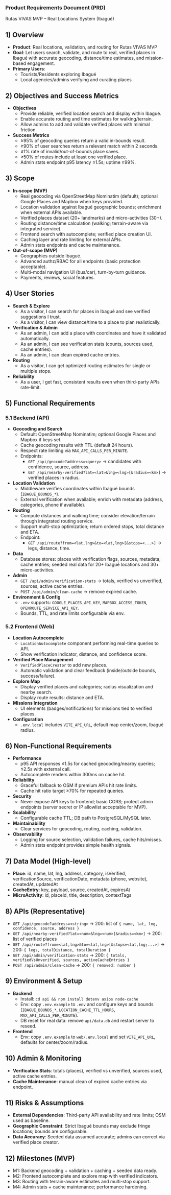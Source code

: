 ### Product Requirements Document (PRD)
Rutas VIVAS MVP – Real Locations System (Ibagué)

## 1) Overview
- **Product**: Real locations, validation, and routing for Rutas VIVAS MVP
- **Goal**: Let users search, validate, and route to real, verified places in Ibagué with accurate geocoding, distance/time estimates, and mission-based engagement.
- **Primary Users**:
  - Tourists/Residents exploring Ibagué
  - Local agencies/admins verifying and curating places

## 2) Objectives and Success Metrics
- **Objectives**
  - Provide reliable, verified location search and display within Ibagué.
  - Enable accurate routing and time estimates for walking/terrain.
  - Allow admins to add and validate verified places with minimal friction.
- **Success Metrics**
  - ≥95% of geocoding queries return a valid in-bounds result.
  - ≥90% of user searches return a relevant match within 2 seconds.
  - ≤1% rate of invalid/out-of-bounds place saves.
  - ≥50% of routes include at least one verified place.
  - Admin stats endpoint p95 latency ≤1.5s; uptime ≥99%.

## 3) Scope
- **In-scope (MVP)**
  - Real geocoding via OpenStreetMap Nominatim (default); optional Google Places and Mapbox when keys provided.
  - Location validation against Ibagué geographic bounds; enrichment when external APIs available.
  - Verified places dataset (20+ landmarks) and micro-activities (30+).
  - Routing distance/time calculation (walking; terrain-aware via integrated service).
  - Frontend search with autocomplete; verified place creation UI.
  - Caching layer and rate limiting for external APIs.
  - Admin stats endpoints and cache maintenance.
- **Out-of-scope (MVP)**
  - Geographies outside Ibagué.
  - Advanced authz/RBAC for all endpoints (basic protection acceptable).
  - Multi-modal navigation UI (bus/car), turn-by-turn guidance.
  - Payments, reviews, social features.

## 4) User Stories
- **Search & Explore**
  - As a visitor, I can search for places in Ibagué and see verified suggestions I trust.
  - As a visitor, I can view distance/time to a place to plan realistically.
- **Verification & Admin**
  - As an admin, I can add a place with coordinates and have it validated automatically.
  - As an admin, I can see verification stats (counts, sources used, cache entries).
  - As an admin, I can clean expired cache entries.
- **Routing**
  - As a visitor, I can get optimized routing estimates for single or multiple stops.
- **Reliability**
  - As a user, I get fast, consistent results even when third-party APIs rate-limit.

## 5) Functional Requirements
### 5.1 Backend (API)
- **Geocoding and Search**
  - Default: OpenStreetMap Nominatim; optional Google Places and Mapbox if keys set.
  - Cache geocoding results with TTL (default 24 hours).
  - Respect rate limiting via `MAX_API_CALLS_PER_MINUTE`.
  - Endpoints:
    - `GET /api/geocode?address=<query>` → candidates with confidence, source, address.
    - `GET /api/nearby-verified?lat=<lat>&lng=<lng>[&radius=<km>]` → verified places in radius.
- **Location Validation**
  - Middleware verifies coordinates within Ibagué bounds (`IBAGUE_BOUNDS_*`).
  - External verification when available; enrich with metadata (address, categories, phone if available).
- **Routing**
  - Compute distances and walking time; consider elevation/terrain through integrated routing service.
  - Support multi-stop optimization; return ordered stops, total distance and ETA.
  - Endpoint:
    - `GET /api/route?from=<lat,lng>&to=<lat,lng>[&stops=<...>]` → legs, distance, time.
- **Data**
  - Database stores: places with verification flags, sources, metadata; cache entries; seeded real data for 20+ Ibagué locations and 30+ micro-activities.
- **Admin**
  - `GET /api/admin/verification-stats` → totals, verified vs unverified, sources, active cache entries.
  - `POST /api/admin/clean-cache` → remove expired cache.
- **Environment & Config**
  - `.env` supports: `GOOGLE_PLACES_API_KEY`, `MAPBOX_ACCESS_TOKEN`, `OPENROUTE_SERVICE_API_KEY`.
  - Bounds, TTL, and rate limits configurable via env.

### 5.2 Frontend (Web)
- **Location Autocomplete**
  - `LocationAutocomplete` component performing real-time queries to API.
  - Show verification indicator, distance, and confidence score.
- **Verified Place Management**
  - `VerifiedPlaceCreator` to add new places.
  - Automatic validation and clear feedback (inside/outside bounds, success/failure).
- **Explore Map**
  - Display verified places and categories; radius visualization and nearby search.
  - Display route results: distance and ETA.
- **Missions Integration**
  - UI elements (badges/notifications) for missions tied to verified places.
- **Configuration**
  - `.env.local` includes `VITE_API_URL`, default map center/zoom, Ibagué radius.

## 6) Non-Functional Requirements
- **Performance**
  - p95 API responses ≤1.5s for cached geocoding/nearby queries; ≤2.5s with external call.
  - Autocomplete renders within 300ms on cache hit.
- **Reliability**
  - Graceful fallback to OSM if premium APIs hit rate limits.
  - Cache hit ratio target ≥70% for repeated queries.
- **Security**
  - Never expose API keys to frontend; basic CORS; protect admin endpoints (server secret or IP allowlist acceptable for MVP).
- **Scalability**
  - Configurable cache TTL; DB path to PostgreSQL/MySQL later.
- **Maintainability**
  - Clear services for geocoding, routing, caching, validation.
- **Observability**
  - Logging for source selection, validation failures, cache hits/misses.
  - Admin stats endpoint provides simple health signals.

## 7) Data Model (High-level)
- **Place**: id, name, lat, lng, address, category, isVerified, verificationSource, verificationDate, metadata (phone, website), createdAt, updatedAt
- **CacheEntry**: key, payload, source, createdAt, expiresAt
- **MicroActivity**: id, placeId, title, description, contextTags

## 8) APIs (Representative)
- `GET /api/geocode?address=<string>` → 200: list of `{ name, lat, lng, confidence, source, address }`
- `GET /api/nearby-verified?lat=<num>&lng=<num>[&radius=<km>]` → 200: list of verified places
- `GET /api/route?from=<lat,lng>&to=<lat,lng>[&stops=<lat,lng;...>]` → 200: `{ legs, totalDistance, totalDuration }`
- `GET /api/admin/verification-stats` → 200: `{ totals, verifiedVsUnverified, sources, activeCacheEntries }`
- `POST /api/admin/clean-cache` → 200: `{ removed: number }`

## 9) Environment & Setup
- **Backend**
  - Install: `cd api && npm install dotenv axios node-cache`
  - Env: copy `.env.example` to `.env` and configure keys and bounds (`IBAGUE_BOUNDS_*`, `LOCATION_CACHE_TTL_HOURS`, `MAX_API_CALLS_PER_MINUTE`).
  - DB reset for real data: remove `api/data.db` and restart server to reseed.
- **Frontend**
  - Env: copy `.env.example` to `web/.env.local` and set `VITE_API_URL`, defaults for center/zoom/radius.

## 10) Admin & Monitoring
- **Verification Stats**: totals (places), verified vs unverified, sources used, active cache entries.
- **Cache Maintenance**: manual clean of expired cache entries via endpoint.

## 11) Risks & Assumptions
- **External Dependencies**: Third-party API availability and rate limits; OSM used as baseline.
- **Geographic Constraint**: Strict Ibagué bounds may exclude fringe locations; bounds are configurable.
- **Data Accuracy**: Seeded data assumed accurate; admins can correct via verified place creator.

## 12) Milestones (MVP)
- M1: Backend geocoding + validation + caching + seeded data ready.
- M2: Frontend autocomplete and explore map with verified indicators.
- M3: Routing with terrain-aware estimates and multi-stop support.
- M4: Admin stats + cache maintenance; performance hardening.


